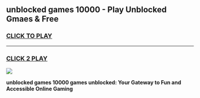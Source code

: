 
## unblocked games 10000 - Play Unblocked Gmaes & Free
<h3>
<a href="https://premium.freeplayer.one?title=unblocked_games_10000&ref=19F">CLICK TO PLAY</a></h3>
<hr>

<h3>
<a href="https://premium.freeplayer.one?title=unblocked_games_10000&ref=19F">CLICK 2 PLAY</a>
  
</h3>

<a href="https://premium.freeplayer.one?title=unblocked_games_10000&ref=19F/"><img src="https://clearcache.store/games.png"></a>


**unblocked games 10000 games unblocked: Your Gateway to Fun and Accessible Online Gaming**
